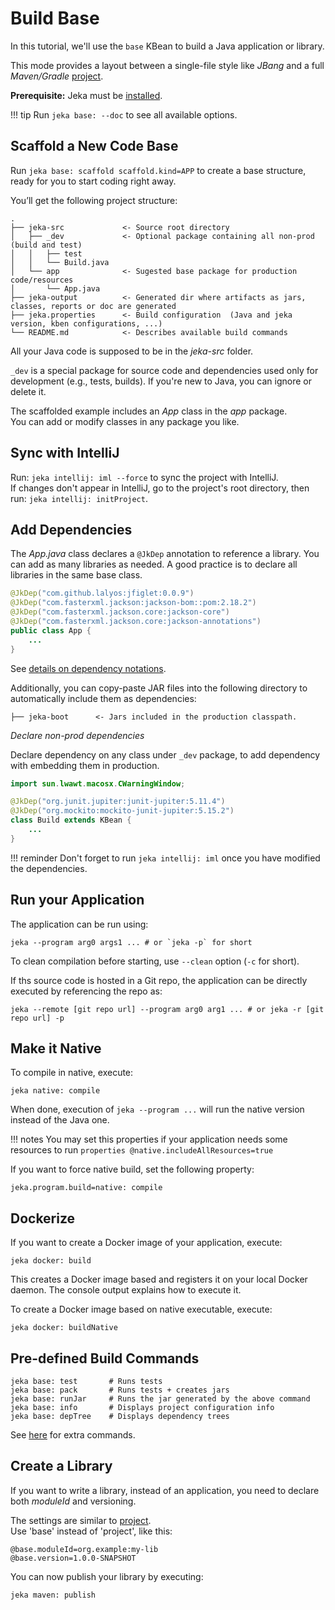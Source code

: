 # Build Base

In this tutorial, we'll use the `base` KBean to build a Java application or library. 

This mode provides a layout between a single-file style like _JBang_ and a full _Maven/Gradle_ [project](/tutorials/build-projects).

**Prerequisite:** Jeka must be [installed](/installation).

!!! tip
    Run `jeka base: --doc` to see all available options.

## Scaffold a New Code Base

Run `jeka base: scaffold scaffold.kind=APP` to create a base structure, ready for you to start coding right away.

You’ll get the following project structure:
```
. 
├── jeka-src             <- Source root directory
│   ├── _dev             <- Optional package containing all non-prod (build and test)
│   │   ├── test
│   │   └── Build.java  
│   └── app              <- Sugested base package for production code/resources
│       └── App.java     
├── jeka-output          <- Generated dir where artifacts as jars, classes, reports or doc are generated
├── jeka.properties      <- Build configuration  (Java and jeka version, kben configurations, ...)
└── README.md            <- Describes available build commands
```

All your Java code is supposed to be in the *jeka-src* folder.

`_dev` is a special package for source code and dependencies used only for development (e.g., tests, builds).
If you're new to Java, you can ignore or delete it.

The scaffolded example includes an *App* class in the *app* package.  
You can add or modify classes in any package you like.

## Sync with IntelliJ

Run: `jeka intellij: iml --force` to sync the project with IntelliJ.  
If changes don't appear in IntelliJ, go to the project's root directory, then run: `jeka intellij: initProject`.

## Add Dependencies

The *App.java* class declares a `@JkDep` annotation to reference a library. You can add as many libraries as needed.
A good practice is to declare all libraries in the same base class.

```java
@JkDep("com.github.lalyos:jfiglet:0.0.9")
@JkDep("com.fasterxml.jackson:jackson-bom::pom:2.18.2")
@JkDep("com.fasterxml.jackson.core:jackson-core")
@JkDep("com.fasterxml.jackson.core:jackson-annotations")
public class App {
    ...
}
```

See [details on dependency notations](/reference/api-dependency-management/#string-notation).

Additionally, you can copy-paste JAR files into the following directory to automatically include them as dependencies:
```
├── jeka-boot      <- Jars included in the production classpath.
```

*Declare non-prod dependencies*

Declare dependency on any class under `_dev` package, to add dependency with embedding them 
in production.

```java
import sun.lwawt.macosx.CWarningWindow;

@JkDep("org.junit.jupiter:junit-jupiter:5.11.4")
@JkDep("org.mockito:mockito-junit-jupiter:5.15.2")
class Build extends KBean {
    ...
}
```

!!! reminder
    Don't forget to run `jeka intellij: iml` once you have modified the dependencies.

## Run your Application

The application can be run using: 
```shell
jeka --program arg0 args1 ... # or `jeka -p` for short
```
To clean compilation before starting, use `--clean` option (`-c` for short).

If ths source code is hosted in a Git repo, the application can be directly executed by referencing the repo as:
```shell
jeka --remote [git repo url] --program arg0 arg1 ... # or jeka -r [git repo url] -p
```

## Make it Native

To compile in native, execute:
```
jeka native: compile
```
When done, execution of `jeka --program ...` will run the native version instead of the Java one.

!!! notes
    You may set this properties if your application needs some resources to run
    ```properties
    @native.includeAllResources=true
    ```


If you want to force native build, set the following property:
```properties title="jeka.properties"
jeka.program.build=native: compile
```

## Dockerize

If you want to create a Docker image of your application, execute:
```shell
jeka docker: build
```
This creates a Docker image based and registers it on your local Docker daemon. 
The console output explains how to execute it.

To create a Docker image based on native executable, execute:
```shell
jeka docker: buildNative
```

## Pre-defined Build Commands

``` title="From *base* KBean"
jeka base: test       # Runs tests
jeka base: pack       # Runs tests + creates jars
jeka base: runJar     # Runs the jar generated by the above command
jeka base: info       # Displays project configuration info
jeka base: depTree    # Displays dependency trees 
```

See [here](/tutorials/build-projects/#pre-defined-build-commands) for extra commands.

## Create a Library

If you want to write a library, instead of an application, you need to declare 
both *moduleId* and versioning.

The settings are similar to [project](/tutorials/build-projects/#handle-versioning).  
Use 'base' instead of 'project', like this:
```property
@base.moduleId=org.example:my-lib
@base.version=1.0.0-SNAPSHOT
```

You can now publish your library by executing:
```shell
jeka maven: publish
```